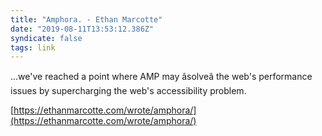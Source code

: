 ```yaml
---
title: "Amphora. - Ethan Marcotte"
date: "2019-08-11T13:53:12.386Z"
syndicate: false
tags: link
---
```


...we've reached a point where AMP may âsolveâ the web's performance issues by supercharging the web's accessibility problem.

[https://ethanmarcotte.com/wrote/amphora/](https://ethanmarcotte.com/wrote/amphora/)